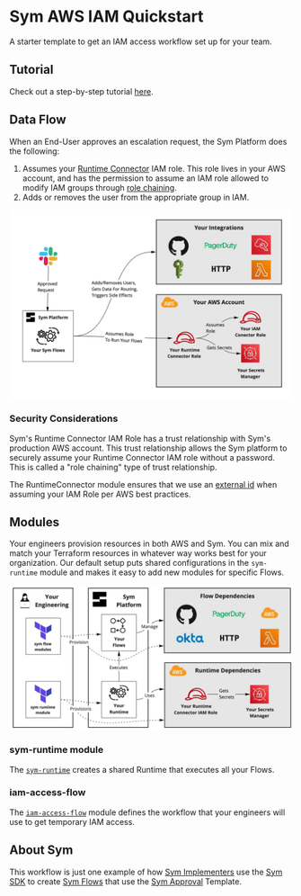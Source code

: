 # Sym AWS IAM Quickstart

A starter template to get an IAM access workflow set up for your team.

## Tutorial

Check out a step-by-step tutorial [here](https://aws-iam.tutorials.symops.com).

## Data Flow

When an End-User approves an escalation request, the Sym Platform does the following:

1. Assumes your [Runtime Connector](https://docs.symops.com/docs/runtime-connector) IAM role. This role lives in your AWS account, and has the permission to assume an IAM role allowed to modify IAM groups through [role chaining](https://docs.aws.amazon.com/IAM/latest/UserGuide/id_roles_terms-and-concepts.html).
2. Adds or removes the user from the appropriate group in IAM.

![Data Flow](docsrc/img/SymDataFlow.jpg)

### Security Considerations

Sym's Runtime Connector IAM Role has a trust relationship with Sym's production AWS account. This trust relationship allows the Sym platform to securely assume your Runtime Connector IAM role without a password. This is called a "role chaining" type of trust relationship.

The RuntimeConnector module ensures that we use an [external id](https://docs.aws.amazon.com/IAM/latest/UserGuide/id_roles_create_for-user_externalid.html) when assuming your IAM Role per AWS best practices.

## Modules

Your engineers provision resources in both AWS and Sym. You can mix and match your Terraform resources in whatever way works best for your organization. Our default setup puts shared configurations in the `sym-runtime` module and makes it easy to add new modules for specific Flows.

![Provisioning Flow](docsrc/img/SymProvisioningFlow.jpg)

### sym-runtime module

The [`sym-runtime`](modules/sym-runtime) creates a shared Runtime that executes all your Flows.

### iam-access-flow

The [`iam-access-flow`](modules/iam-access-flow) module defines the workflow that your engineers will use to get temporary IAM access.

## About Sym

This workflow is just one example of how [Sym Implementers](https://docs.symops.com/docs/deploy-sym-platform) use the [Sym SDK](https://docs.symops.com/docs) to create [Sym Flows](https://docs.symops.com/docs/flows) that use the [Sym Approval](https://docs.symops.com/docs/sym-approval) Template.
